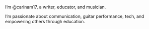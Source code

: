 I’m @carinam17, a writer, educator, and musician. 

I’m passionate about communication, guitar performance, tech, and empowering others through education.



<!---
I’m currently learning AWS, building project-based approaches to math and science education, and practicing guitar. 


carinam17/carinam17 is a ✨ special ✨ repository because its `README.md` (this file) appears on your GitHub profile.
You can click the Preview link to take a look at your changes.
--->

